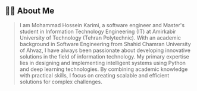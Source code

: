 ## 👨‍💻 About Me

  > I am Mohammad Hossein Karimi, a software engineer and Master's student in Information Technology Engineering (IT) at Amirkabir University of Technology (Tehran Polytechnic). With an academic background in Software Engineering from Shahid Chamran University of Ahvaz, I have always been passionate about developing innovative solutions in the field of information technology.
My primary expertise lies in designing and implementing intelligent systems using Python and deep learning technologies. By combining academic knowledge with practical skills, I focus on creating scalable and efficient solutions for complex challenges.

